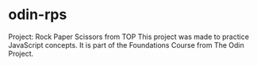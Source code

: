 # odin-rps
Project: Rock Paper Scissors from TOP
This project was made to practice JavaScript concepts. It is part of the Foundations Course from The Odin Project.